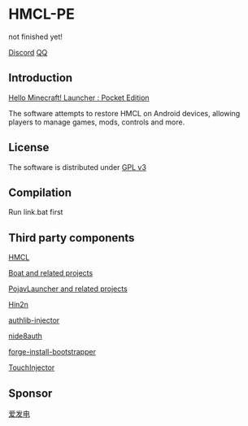 # HMCL-PE
not finished yet!

[Discord](https://discord.gg/YUHRHAgh) [QQ](https://jq.qq.com/?_wv=1027&k=4r1lFLgc)

## Introduction
[Hello Minecraft! Launcher : Pocket Edition](http://tungstend.hmcl-pe.cn/)

The software attempts to restore HMCL on Android devices, allowing players to manage games, mods, controls and more.

## License
The software is distributed under [GPL v3](https://www.gnu.org/licenses/gpl-3.0.html)

## Compilation
Run link.bat first

## Third party components
[HMCL](https://github.com/huanghongxun/HMCL)

[Boat and related projects](https://github.com/AOF-Dev/Boat)

[PojavLauncher and related projects](https://github.com/PojavLauncherTeam/PojavLauncher)

[Hin2n](https://github.com/switch-iot/hin2n)

[authlib-injector](https://github.com/yushijinhun/authlib-injector)

[nide8auth](https://login.mc-user.com:233/account/login)

[forge-install-bootstrapper](https://github.com/bangbang93/forge-install-bootstrapper)

[TouchInjector](https://github.com/Tungstend/TouchInjector)

## Sponsor
[爱发电](https://afdian.net/@tungs)